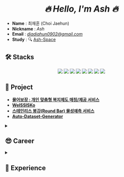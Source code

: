 <div align='center'> <h1><strong><i>🔥 Hello, I'm Ash 🔥</i></strong></h1></div>

- **Name** : 최재훈 (Choi Jaehun)
- **Nickname** : *Ash*
- **Email** : *diadiahun0902@gmail.com*
- **Study** : 🔍 [Ash-Space](https://ash-space.gitbook.io/ashspace)


## **🛠️ Stacks**  

<p align='center'>
  <img src="https://img.shields.io/badge/Git-F05032?style=for-the-badge&logo=Git&logoColor=white">
  <img src="https://img.shields.io/badge/GitHub-181717?style=for-the-badge&logo=GitHub&logoColor=white">
  <img src="https://img.shields.io/badge/Python-3776AB?style=for-the-badge&logo=Python&logoColor=white">
  <img src="https://img.shields.io/badge/PyTorch-EE4C2C?style=for-the-badge&logo=PyTorch&logoColor=white">
  <img src="https://img.shields.io/badge/Anaconda-44A833?style=for-the-badge&logo=Anaconda&logoColor=white">
  <img src="https://img.shields.io/badge/Jupyter-F37626?style=for-the-badge&logo=Jupyter&logoColor=white">
  <img src="https://img.shields.io/badge/NumPy-013243?style=for-the-badge&logo=NumPy&logoColor=white">
  <img src="https://img.shields.io/badge/pandas-150458?style=for-the-badge&logo=pandas&logoColor=white">
</p>

<!--
  <a href="https://skillicons.dev">
    <img src="https://skillicons.dev/icons?i=git,github,pycharm,anaconda,pytorch,python,fastapi,flask&theme=light" />
  </a>
-->


## **🤝 Project**

- **[물어보장 : 개인 맞춤형 복지제도 매칭/제공 서비스](https://github.com/ash-hun/Ask-for-Welfare)**
- **[WelSSISKo](https://github.com/ash-hun/WelSSISKo)**
- **[스테인리스 봉강(Round Bar) 물성예측 서비스](https://github.com/ash-hun/STS-Round-Bar-Material-Properties-Prediction-Service/tree/main)**
- **[Auto-Dataset-Generator](https://github.com/ash-hun/Auto-Dataset-Generator)**

<details>
<summary><h2><b>😎 Career</b></h2></summary>

- (주) 인터엑스 / Ai R&D > DataScience부서, Ai Researcher / 2024.04. ~ 현재
- (주) 빅리더, 한국사회보장정보원 / 생성형AI를 활용한 나에게 힘이 되는 AI복지 서비스 개발 / 2023.10.20. ~ 2023.12.01.
- (주) 빅리더, 세아창원특수강 / 스테인리스 봉강(Round Bar) 물성예측 서비스 개발 / 2023.9.01. ~ 2023.10.13.
- (주) 명품시스템, 한남대학교 / 2022 HCS 실전문제연구사업 / 2022.04.28. ~ 2022.11.04.
- (주) 바론시스템, 한국원자력안전연구원(KINS) / 데이터 분류작업 / 2018.06.30. ~ 2018.12.31.  
</details>


<details>
<summary><h2><b>👥 Experience</b></h2></summary>
  
- (주) 빅리더, 한국사회보장정보원, 경남대학교 산학협력단 / 청년 AI 혁신가드닝 프로그램 2023 / 2023.01.16. / 한국사회보장정보원장상
- (주) 빅리더, 세아창원특수강, 경남대학교 산학협력단 / 청년 AI 혁신가드닝 프로그램 2023 / 2023.12.28. / 세아창원특수강 경영기획본부장상
- 한남대학교 산학협력사업단 공학교육혁신센터 / H-BRIDGE 공학페스티벌 / 2022.11.28. ~ 2022.11.30. / 동상
- 한남대학교 실전문제연구사업단 / HCS 현장연계 미래선도인재양성지원사업 2022학년도 실전문제 연구팀 연구성과 본선 경진대회 / 2022.11.11. / 장려상
- 한남대학교 실전문제연구사업단 / HCS 현장연계 미래선도인재양성지원사업 2022학년도 실전문제 연구팀 연구성과 교내 경진대회 / 2022.11.04. / 동상
- (주) 디앤아이컨설팅 / 국가 바이오 데이터 스테이션(K-BDS) 단위테스트 업무 / 2022.10.17. ~ 2022.10.24.
- 한남대학교 컴퓨터공학과 / 2022학년도 한남대학교 컴퓨터공학과 학술제 / 2022.06.13. / 우수상
- Google Brain 주관 / Google Tensorflow Developer Certification / 2022.02.17. / 취득  
- 한남대학교 괴테혁신교육원 한남디자인팩토리 / 혁신 아이디어 프로토타이핑 경진대회 / 2021.12.06. ~ 2021.12.31. / 우수상
- 한남대학교 SW교육연구사업단 / 인공지능 창의적 아이디어 경진대회 / 2021.07.06. / 2위
- (주) 제이탑 미래기술, 한남대학교 / 2021 하계 현장실습 / 2021.07.05. ~ 2021.07.30. / 이수
- 한남대학교 LINK+ 사업단, 교육질관리센터 / DSACⅢ 교육과정 / 2021.06.28. ~ 2021.07.02. / 수료  
- Ainize, Common AI / 제 1회 Teachable NLP / 2021.05.23. ~ 2021.06.30. / "누군가의 위로", 1위  
- 삼성전자 / 2018 SOSCON / 2018.10.18. / 발칙한청소기팀, 3등  
- 대학생 연합해커톤 유니톤 운영위원회 / "The 6th Unithon" / 2018.01.28. / Selfarm팀, NH농협 특별상
  
</details>
